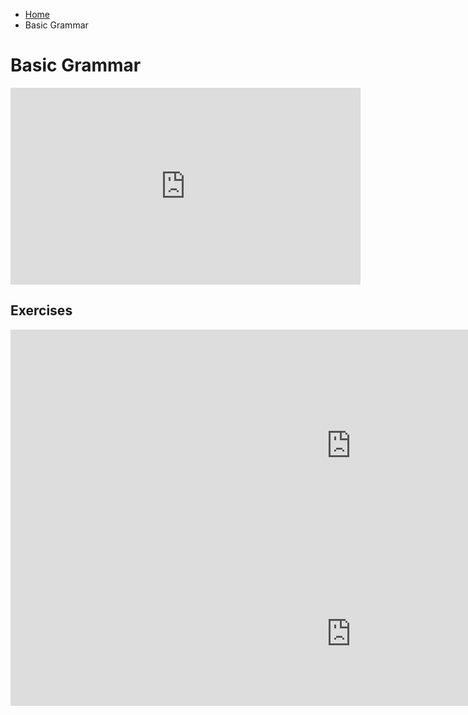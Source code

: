 <ul class="breadcrumb">
  <li><a href="https://luciapusateri.github.io/test/index.html">Home</a></li>
  <li>Basic Grammar</li>
</ul>

<h1> Basic Grammar </h1>
<iframe width="560" height="315" src="https://www.youtube.com/embed/iyYjw8Y4rbk" frameborder="0" gesture="media" allow="encrypted-media" allowfullscreen></iframe>


<h2> Exercises</h2>

<iframe src="https://h5p.org/h5p/embed/154182" width="1090" height="371" frameborder="0" allowfullscreen="allowfullscreen"></iframe><script src="https://h5p.org/sites/all/modules/h5p/library/js/h5p-resizer.js" charset="UTF-8"></script>

<iframe src="https://h5p.org/h5p/embed/154207" width="1090" height="231" frameborder="0" allowfullscreen="allowfullscreen"></iframe><script src="https://h5p.org/sites/all/modules/h5p/library/js/h5p-resizer.js" charset="UTF-8"></script>
